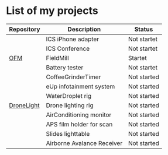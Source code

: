 # List of my projects

|Repository    |Description            |Status     |
|--------------|-----------------------|-----------|
|              |ICS iPhone adapter     |Not startet|
|              |ICS Conference         |Not startet|
| [OFM]        |FieldMill              |Startet    |
|              |Battery tester         |Not startet|
|              |CoffeeGrinderTimer     |Not started|
|              |eUp infotainment system|Not started|
|              |WaterDroplet rig       |Not started|
| [DroneLight] |Drone lighting rig     |Not started|
|              |AirConditioning monitor|Not started|
|              |APS film holder for scan  |Not started|
|              |Slides lighttable         |Not started|
|              |Airborne Avalance Receiver|Not started|

[OFM]:        https://github.com/arildj78/OpenFieldMill
[DroneLight]: https://github.com/arildj78/DroneLights
